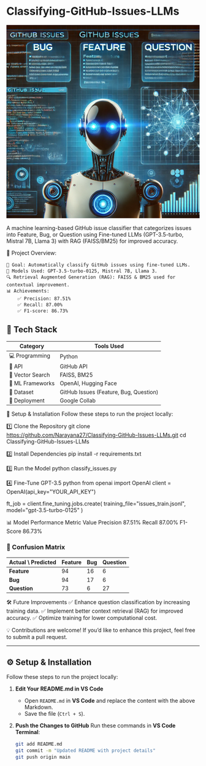 # Classifying-GitHub-Issues-LLMs

![GitHub Issues Classification](Project_1_Image_Classification_Issue.png) 

A machine learning-based GitHub issue classifier that categorizes issues into Feature, Bug, or Question using Fine-tuned LLMs (GPT-3.5-turbo, Mistral 7B, Llama 3) with RAG (FAISS/BM25) for improved accuracy.

📝 Project Overview:

    🎯 Goal: Automatically classify GitHub issues using fine-tuned LLMs.
    🧠 Models Used: GPT-3.5-turbo-0125, Mistral 7B, Llama 3.
    🔍 Retrieval Augmented Generation (RAG): FAISS & BM25 used for contextual improvement.
    📊 Achievements:
        ✅ Precision: 87.51%
        ✅ Recall: 87.00%
        ✅ F1-score: 86.73%

## 🚀 Tech Stack

| Category         | Tools Used |
|-----------------|------------|
| 💻 Programming | Python |
| 📡 API | GitHub API |
| 🔎 Vector Search | FAISS, BM25 |
| 🧠 ML Frameworks | OpenAI, Hugging Face |
| 📂 Dataset | GitHub Issues (Feature, Bug, Question) |
| 🎯 Deployment |  Google Collab |



🚀 Setup & Installation
Follow these steps to run the project locally:

1️⃣ Clone the Repository
git clone https://github.com/Narayana27/Classifying-GitHub-Issues-LLMs.git
cd Classifying-GitHub-Issues-LLMs


2️⃣ Install Dependencies
pip install -r requirements.txt


3️⃣ Run the Model
python classify_issues.py


4️⃣ Fine-Tune GPT-3.5
python
from openai import OpenAI
client = OpenAI(api_key="YOUR_API_KEY")

ft_job = client.fine_tuning.jobs.create(
    training_file="issues_train.jsonl",
    model="gpt-3.5-turbo-0125"
)


📊 Model Performance
Metric	Value
Precision	87.51%
Recall	87.00%
F1-Score	86.73%


### 🔹 Confusion Matrix

| Actual \ Predicted | Feature | Bug | Question |
|-------------------|---------|-----|----------|
| **Feature**       | 94      | 16  | 6        |
| **Bug**           | 94      | 17  | 6        |
| **Question**      | 73      | 6   | 27       |


🛠️ Future Improvements
✅ Enhance question classification by increasing training data.
✅ Implement better context retrieval (RAG) for improved accuracy.
✅ Optimize training for lower computational cost.

💡 Contributions are welcome! If you’d like to enhance this project, feel free to submit a pull request.

---

## **⚙️ Setup & Installation**
Follow these steps to run the project locally:
1. **Edit Your README.md in VS Code**
   - Open `README.md` in **VS Code** and replace the content with the above Markdown.
   - Save the file (`Ctrl + S`).

2. **Push the Changes to GitHub**
   Run these commands in **VS Code Terminal**:
   ```bash
   git add README.md
   git commit -m "Updated README with project details"
   git push origin main
